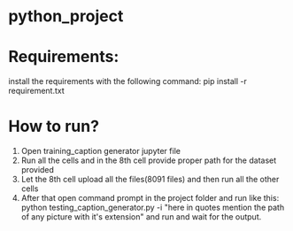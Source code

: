 # python_project

# Requirements:
install the requirements with the following command:
pip install -r requirement.txt

# How to run?
1. Open training_caption generator jupyter file
2. Run all the cells and in the 8th cell provide proper path for the dataset provided
3. Let the 8th cell upload all the files(8091 files) and then run all the other cells
4. After that open command prompt in the project folder and run like this:
   python testing_caption_generator.py -i "here in quotes mention the path of any picture with it's extension"
   and run and wait for the output.

